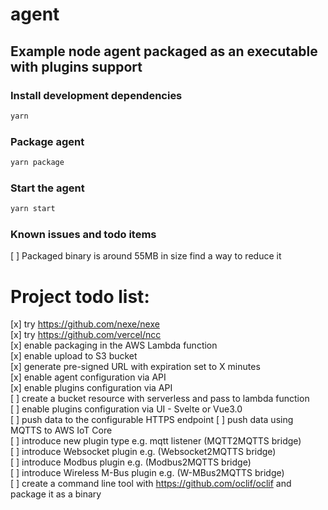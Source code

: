 # agent
## Example node agent packaged as an executable with plugins support 

### Install development dependencies
```bash
yarn
```

### Package agent
```bash
yarn package
```

### Start the agent
```bash
yarn start
```

### Known issues and todo items
[ ] Packaged binary is around 55MB in size find a way to reduce it

# Project todo list:
[x] try https://github.com/nexe/nexe  
[x] try https://github.com/vercel/ncc   
[x] enable packaging in the AWS Lambda function  
[x] enable upload to S3 bucket  
[x] generate pre-signed URL with expiration set to X minutes  
[x] enable agent configuration via API  
[x] enable plugins configuration via API  
[ ] create a bucket resource with serverless and pass to lambda function  
[ ] enable plugins configuration via UI - Svelte or Vue3.0  
[ ] push data to the configurable HTTPS endpoint
[ ] push data using MQTTS to AWS IoT Core  
[ ] introduce new plugin type e.g. mqtt listener (MQTT2MQTTS bridge)  
[ ] introduce Websocket plugin e.g. (Websocket2MQTTS bridge)  
[ ] introduce Modbus plugin e.g. (Modbus2MQTTS bridge)  
[ ] introduce Wireless M-Bus plugin e.g. (W-MBus2MQTTS bridge)  
[ ] create a command line tool with https://github.com/oclif/oclif and package it as a binary
